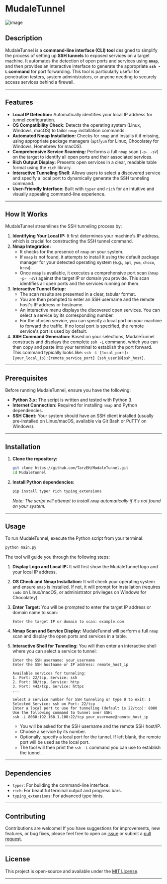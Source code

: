 # MudaleTunnel
![image](https://github.com/user-attachments/assets/69ab63fd-533d-4fb9-b704-1be00d4f6001)


## Description

MudaleTunnel is a **command-line interface (CLI) tool** designed to simplify the process of setting up **SSH tunnels** to exposed services on a target machine. It automates the detection of open ports and services using **`nmap`**, and then provides an interactive interface to generate the appropriate **`ssh -L` command** for port forwarding. This tool is particularly useful for penetration testers, system administrators, or anyone needing to securely access services behind a firewall.

-----

## Features

  * **Local IP Detection:** Automatically identifies your local IP address for tunnel configuration.
  * **OS Compatibility Check:** Detects the operating system (Linux, Windows, macOS) to tailor `nmap` installation commands.
  * **Automated Nmap Installation:** Checks for `nmap` and installs it if missing, using appropriate package managers (`apt`/`yum` for Linux, Chocolatey for Windows, Homebrew for macOS).
  * **Comprehensive Service Scanning:** Performs a full `nmap` scan (`-p- -sV`) on the target to identify all open ports and their associated services.
  * **Rich Output Display:** Presents open services in a clear, readable table format using the `rich` library.
  * **Interactive Tunneling Shell:** Allows users to select a discovered service and specify a local port to dynamically generate the SSH tunneling command.
  * **User-Friendly Interface:** Built with `typer` and `rich` for an intuitive and visually appealing command-line experience.

-----

## How It Works

MudaleTunnel streamlines the SSH tunneling process by:

1.  **Identifying Your Local IP:** It first determines your machine's IP address, which is crucial for constructing the SSH tunnel command.
2.  **Nmap Integration:**
      * It checks for the presence of `nmap` on your system.
      * If `nmap` is not found, it attempts to install it using the default package manager for your detected operating system (e.g., `apt`, `yum`, `choco`, `brew`).
      * Once `nmap` is available, it executes a comprehensive port scan (`nmap -p- -sV`) against the target IP or domain you provide. This scan identifies all open ports and the services running on them.
3.  **Interactive Tunnel Setup:**
      * The scan results are presented in a clear, tabular format.
      * You are then prompted to enter an SSH username and the remote host's IP address or hostname.
      * An interactive menu displays the discovered open services. You can select a service by its corresponding number.
      * For the chosen service, you can specify a local port on your machine to forward the traffic. If no local port is specified, the remote service's port is used by default.
4.  **SSH Command Generation:** Based on your selections, MudaleTunnel constructs and displays the complete `ssh -L` command, which you can then copy and paste into your terminal to establish the port forward. This command typically looks like: `ssh -L [local_port]:[your_local_ip]:[remote_service_port] [ssh_user]@[ssh_host]`.

-----

## Prerequisites

Before running MudaleTunnel, ensure you have the following:

  * **Python 3.x:** The script is written and tested with Python 3.
  * **Internet Connection:** Required for installing `nmap` and Python dependencies.
  * **SSH Client:** Your system should have an SSH client installed (usually pre-installed on Linux/macOS, available via Git Bash or PuTTY on Windows).

-----

## Installation

1.  **Clone the repository:**

    ```bash
    git clone https://github.com/TarzEH/MudaleTunnel.git
    cd MudaleTunnel
    ```

2.  **Install Python dependencies:**

    ```bash
    pip install typer rich typing_extensions
    ```

    *Note: The script will attempt to install `nmap` automatically if it's not found on your system.*

-----

## Usage

To run MudaleTunnel, execute the Python script from your terminal:

```bash
python main.py
```

The tool will guide you through the following steps:

1.  **Display Logo and Local IP:** It will first show the MudaleTunnel logo and your local IP address.

2.  **OS Check and Nmap Installation:** It will check your operating system and ensure `nmap` is installed. If not, it will prompt for installation (requires `sudo` on Linux/macOS, or administrator privileges on Windows for Chocolatey).

3.  **Enter Target:** You will be prompted to enter the target IP address or domain name to scan:

    ```
    Enter the target IP or domain to scan: example.com
    ```

4.  **Nmap Scan and Service Display:** MudaleTunnel will perform a full `nmap` scan and display the open ports and services in a table.

5.  **Interactive Shell for Tunneling:** You will then enter an interactive shell where you can select a service to tunnel:

    ```
    Enter the SSH username: your_username
    Enter the SSH hostname or IP address: remote_host_ip

    Available services for tunneling:
    1. Port: 22/tcp, Service: ssh
    2. Port: 80/tcp, Service: http
    3. Port: 443/tcp, Service: https
    ...

    Select a service number for SSH tunneling or type 0 to exit: 1
    Selected Service: ssh on Port: 22/tcp
    Enter a local port to use for tunneling (default is 22/tcp): 8080
    Use the following command to tunnel over SSH:
    ssh -L 8080:192.168.1.100:22/tcp your_username@remote_host_ip
    ```

      * You will be asked for the SSH username and the remote SSH host/IP.
      * Choose a service by its number.
      * Optionally, specify a local port for the tunnel. If left blank, the remote port will be used as the local port.
      * The tool will then print the `ssh -L` command you can use to establish the tunnel.

-----

## Dependencies

  * `typer`: For building the command-line interface.
  * `rich`: For beautiful terminal output and progress bars.
  * `typing_extensions`: For advanced type hints.

-----

## Contributing

Contributions are welcome\! If you have suggestions for improvements, new features, or bug fixes, please feel free to open an [issue](https://www.google.com/search?q=https://github.com/TarzEH/MudaleTunnel/issues) or submit a [pull request](https://www.google.com/search?q=https://github.com/TarzEH/MudaleTunnel/pulls).

-----

## License

This project is open-source and available under the [MIT License](https://opensource.org/licenses/MIT).

-----
